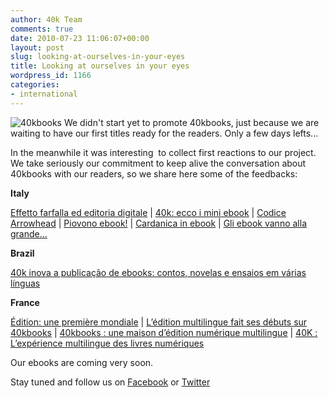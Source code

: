 ```yaml
---
author: 40k Team
comments: true
date: 2010-07-23 11:06:07+00:00
layout: post
slug: looking-at-ourselves-in-your-eyes
title: Looking at ourselves in your eyes
wordpress_id: 1166
categories:
- international
---
```


![40kbooks](http://www.40kbooks.com/wp-content/uploads/hh.png)
We didn't start yet to promote 40kbooks, just because we are waiting to have our first titles ready for the readers. Only a few days lefts...

In the meanwhile it was interesting  to collect first reactions to our project. We take seriously our commitment to keep alive the conversation about 40kbooks with our readers, so we share here some of the feedbacks:

**Italy**

[Effetto farfalla ed editoria digitale](http://mediamondo.wordpress.com/2010/07/19/effetto-farfalla-ed-editoria-digitale/) | [40k: ecco i mini ebook](http://www.fantascienza.com/magazine/notizie/14061/40k-ecco-i-mini-ebook/) | [Codice Arrowhead](http://www.fantascienza.com/blog/stranoattrattore/2010/07/18/codice-arrowhead/) | [Piovono ebook!](http://www.ebookit.org/piovono-ebook/) | [Cardanica in ebook](http://www.dariotonani.it/novita/22/cardanica-in-e-book/) | [Gli ebook vanno alla grande...](http://blog.panorama.it/libri/2010/07/20/gli-ebook-vanno-alla-grande-i-libri-tradizionali-mangiano-la-polvere-almeno-su-amazon/)

**Brazil**

[40k inova a publicação de ebooks: contos, novelas e ensaios em várias línguas](http://mediareport.blogspot.com/2010/07/40k-inova-publicacao-de-ebooks-contos.html)

**France**

[Édition: une première mondiale](http://blog.tcrouzet.com/2010/07/20/edition-une-premiere-mondiale/) | [L’édition mul­ti­lingue fait ses débuts sur 40kbooks](http://www.ebouquin.fr/2010/07/22/ledition-multilingue-fait-ses-debuts-sur-40kbooks/) | [40kbooks : une mai­son d’édition numé­rique mul­ti­lingue](http://www.myboox.fr/actualite/40kbooks-une-maison-d-edition-numerique-multilingue-3215.html) | [40K : L’expérience mul­ti­lingue des livres numé­riques](http://www.actualitte.com/actualite/20363-edition-multilingue-ebook-numerique-trilingue.htm)

Our ebooks are coming very soon.

Stay tuned and follow us on [Facebook](http://www.facebook.com/40kbooks) or [Twitter](http://twitter.com/40kBooks)

